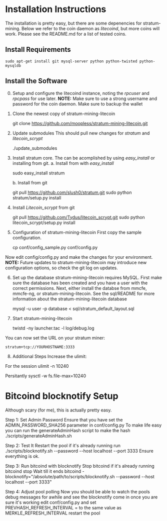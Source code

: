 # Installation Instructions
The installation is pretty easy, but there are some depenencies for stratum-mining. Below we refer to the coin daemon as *litecoind*, but more coins will work. Please see the README.md for a list of tested coins.

## Install Requirements

    sudo apt-get install git mysql-server python python-twisted python-mysqldb

## Install the Software

0. Setup and configure the litecoind instance, noting the *rpcuser* and *rpcpass* for use later. 
    **NOTE:** Make sure to use a strong username and password for the coin daemon. Make sure to backup the wallet

1. Clone the newest copy of stratum-mining-litecoin

	git clone https://github.com/moopless/stratum-mining-litecoin.git

2. Update submodules
This should pull new changes for *stratum* and *litecoin_scrypt*

    ./update_submodules

3. Install stratum core. 
   The can be acomplished by using *easy_install* or installing from git. 
    a. Install from with *easy_install*
   
	sudo easy_install stratum

    b. Install from git
    
	git pull https://github.com/slush0/stratum.git
    sudo python stratum/setup.py install

4. Install *Litecoin_scrypt* from git

	git pull  https://github.com/Tydus/litecoin_scrypt.git
    sudo python litecoin_scrypt/setup.py install

5. Configuration of stratum-mining-litecoin
First copy the sample configuration.

	cp conf/config_sample.py conf/config.py

Now edit config/config.py and make the changes for your environment. 
**NOTE:** Future updates to stratum-mining-litecoin may introduce new configuration options, so check the git log on updates.

6. Set up the database
stratum-mining-litecoin requires MySQL. First make sure the database has been created and you have a user with the correct permissions. Next, either install the databse from mmcfe, mmcfe-ng, or stratum-mining-litecoin. See the sql/README for more information about the stratum-mining-litecoin database

    mysql -u user -p database < sql/stratum_default_layout.sql

7. Start stratum-mining-litecoin

	twistd -ny launcher.tac -l log/debug.log

You can now set the URL on your stratum miner:

    stratum+tcp://YOURHOSTNAME:3333

8. Additional Steps
Increase the ulimit:

For the session
    ulimit -n 10240

Persitantly 
    sysctl -w fs.file-max=10240
    
Bitcoind blocknotify Setup
=========================
Although scary (for me), this is actually pretty easy.

Step 1: Set Admin Password
        Ensure that you have set the ADMIN_PASSWORD_SHA256 parameter in conf/config.py
        To make life easy you can run the generateAdminHash script to make the hash
                ./scripts/generateAdminHash.sh <password>

Step 2: Test It
        Restart the pool if it's already running
        run ./scripts/blocknotify.sh --password <password> --host localhost --port 3333
        Ensure everything is ok.

Step 3: Run bitcoind with blocknotify
        Stop bitcoind if it's already running
        bitcoind stop
        Wait till it ends
        bitcoind -blocknotify="/absolute/path/to/scripts/blocknotify.sh --password <password> --host localhost --port 3333"

Step 4: Adjust pool polling
        Now you should be able to watch the pools debug messages for awhile and see the blocknotify come in
        once you are sure it's working edit conf/config.py and set
                PREVHASH_REFRESH_INTERVAL = to the same value as MERKLE_REFRESH_INTERVAL
        restart the pool
